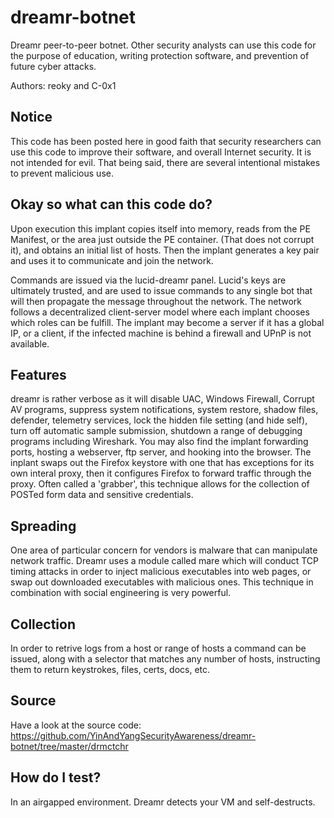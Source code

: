 # dreamr-botnet
Dreamr peer-to-peer botnet. Other security analysts can use this code for the purpose of education, writing protection software, and prevention of future cyber attacks.

Authors:
reoky and C-0x1

## Notice
This code has been posted here in good faith that security researchers can use this code to improve their software, and overall Internet security. It is not intended for evil. That being said, there are several intentional mistakes to prevent malicious use.

## Okay so what can this code do?
Upon execution this implant copies itself into memory, reads from the PE Manifest, or the area just outside the PE container. (That does not corrupt it), and obtains an initial list of hosts. Then the implant generates a key pair and uses it to communicate and join the network.

Commands are issued via the lucid-dreamr panel. Lucid's keys are ultimately trusted, and are used to issue commands to any single bot that will then propagate the message throughout the network. The network follows a decentralized client-server model where each implant chooses which roles can be fulfill. The implant may become a server if it has a global IP, or a client, if the infected machine is behind a firewall and UPnP is not available. 

## Features
dreamr is rather verbose as it will disable UAC, Windows Firewall, Corrupt AV programs, suppress system notifications, system restore, shadow files, defender, telemetry services, lock the hidden file setting (and hide self), turn off automatic sample submission, shutdown a range of debugging programs including Wireshark.
You may also find the implant forwarding ports, hosting a webserver, ftp server, and hooking into the browser. The inplant swaps out the Firefox keystore with one that has exceptions for its own interal proxy, then it configures Firefox to forward traffic through the proxy. Often called a 'grabber', this technique allows for the collection of POSTed form data and sensitive credentials.

## Spreading
One area of particular concern for vendors is malware that can manipulate network traffic. Dreamr uses a module called mare which will conduct TCP timing attacks in order to inject malicious executables into web pages, or swap out downloaded executables with malicious ones. This technique in combination with social engineering is very powerful.

## Collection
In order to retrive logs from a host or range of hosts a command can be issued, along with a selector that matches any number of hosts, instructing them to return keystrokes, files, certs, docs, etc.

## Source
Have a look at the source code: https://github.com/YinAndYangSecurityAwareness/dreamr-botnet/tree/master/drmctchr

## How do I test?
In an airgapped environment. Dreamr detects your VM and self-destructs.
